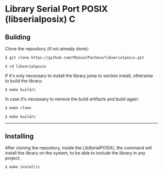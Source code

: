 # Library Serial Port POSIX (libserialposix) C

## Building

Clone the repository (if not already done):

```bash
$ git clone https://github.com/FDanielPacheco/libserialposix.git

$ cd libserialposix
```

If it's only necessary to install the library jump to section install, otherwise to build the library:

```bash
$ make build/c
```

In case it's necessary to remove the build artifacts and build again:

```bash
$ make clean

$ make build/c
```
---

## Installing

After cloning the repository, inside the LibSerialPOSIX/, the command will install the library on the system, to be able to include the library in any project:

```bash
$ make install/c
```
